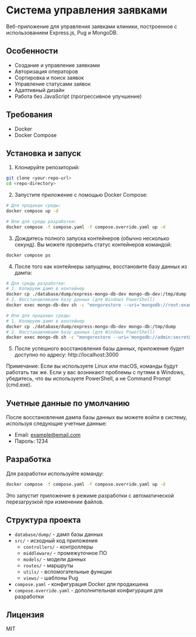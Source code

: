 # Система управления заявками

Веб-приложение для управления заявками клиники, построенное с использованием Express.js, Pug и MongoDB.

## Особенности

- Создание и управление заявками
- Авторизация операторов
- Сортировка и поиск заявок
- Управление статусами заявок
- Адаптивный дизайн
- Работа без JavaScript (прогрессивное улучшение)

## Требования

- Docker
- Docker Compose

## Установка и запуск

1. Клонируйте репозиторий:

```bash
git clone <your-repo-url>
cd <repo-directory>
```

2. Запустите приложение с помощью Docker Compose:

```bash
# Для продакшн среды:
docker compose up -d

# Или для среды разработки:
docker compose -f compose.yaml -f compose.override.yaml up -d
```

3. Дождитесь полного запуска контейнеров (обычно несколько секунд). Вы можете проверить статус контейнеров командой:

```bash
docker compose ps
```

4. После того как контейнеры запущены, восстановите базу данных из дампа:

```bash
# Для среды разработки:
# 1. Копируем дамп в контейнер
docker cp ./database/dump/express-mongo-db-dev mongo-db-dev:/tmp/dump
# 2. Восстанавливаем базу данных (для Windows PowerShell)
docker exec mongo-db-dev sh -c "mongorestore --uri='mongodb://root:example@localhost:27017/express-mongo-db-dev?authSource=admin' /tmp/dump"

# Или для продакшн среды:
# 1. Копируем дамп в контейнер
docker cp ./database/dump/express-mongo-db-dev mongo-db:/tmp/dump
# 2. Восстанавливаем базу данных (для Windows PowerShell)
docker exec mongo-db sh -c "mongorestore --uri='mongodb://admin:secret@localhost:27017/express-mongo-db-prod?authSource=admin' /tmp/dump"
```

5. После успешного восстановления базы данных, приложение будет доступно по адресу: http://localhost:3000

Примечание: Если вы используете Linux или macOS, команды будут работать так же. Если у вас возникают проблемы с путями в Windows, убедитесь, что вы используете PowerShell, а не Command Prompt (cmd.exe).

## Учетные данные по умолчанию

После восстановления дампа базы данных вы можете войти в систему, используя следующие учетные данные:

- Email: example@email.com
- Пароль: 1234

## Разработка

Для разработки используйте команду:

```bash
docker compose -f compose.yaml -f compose.override.yaml up -d
```

Это запустит приложение в режиме разработки с автоматической перезагрузкой при изменении файлов.

## Структура проекта

- `database/dump/` - дамп базы данных
- `src/` - исходный код приложения
  - `controllers/` - контроллеры
  - `middleware/` - промежуточное ПО
  - `models/` - модели данных
  - `routes/` - маршруты
  - `utils/` - вспомогательные функции
  - `views/` - шаблоны Pug
- `compose.yaml` - конфигурация Docker для продакшена
- `compose.override.yaml` - дополнительная конфигурация для разработки

## Лицензия

MIT
